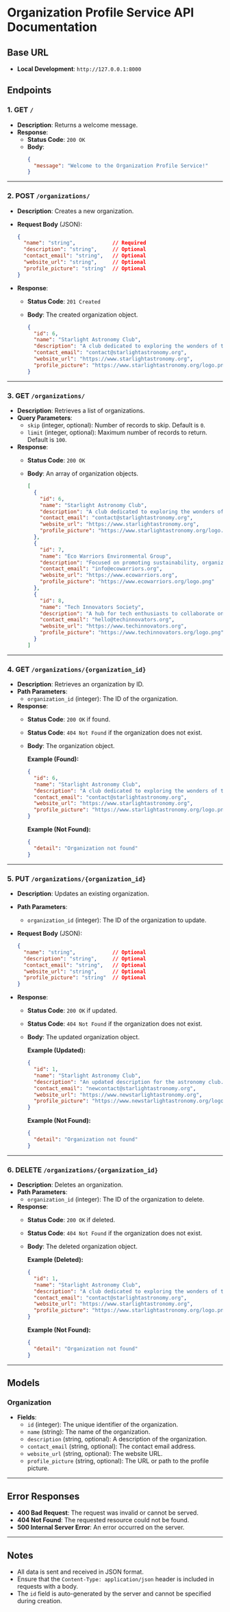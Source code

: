# Organization Profile Service API Documentation

## Base URL

- **Local Development**: `http://127.0.0.1:8000`

## Endpoints

### 1. GET `/`

- **Description**: Returns a welcome message.
- **Response**:
  - **Status Code**: `200 OK`
  - **Body**:
    ```json
    {
      "message": "Welcome to the Organization Profile Service!"
    }
    ```

---

### 2. POST `/organizations/`

- **Description**: Creates a new organization.
- **Request Body** (JSON):

  ```json
  {
    "name": "string",            // Required
    "description": "string",     // Optional
    "contact_email": "string",   // Optional
    "website_url": "string",     // Optional
    "profile_picture": "string"  // Optional
  }
  ```

- **Response**:
  - **Status Code**: `201 Created`
  - **Body**: The created organization object.

    ```json
    {
      "id": 6,
      "name": "Starlight Astronomy Club",
      "description": "A club dedicated to exploring the wonders of the night sky, organizing stargazing events, and educating members about astronomy.",
      "contact_email": "contact@starlightastronomy.org",
      "website_url": "https://www.starlightastronomy.org",
      "profile_picture": "https://www.starlightastronomy.org/logo.png"
    }
    ```

---

### 3. GET `/organizations/`

- **Description**: Retrieves a list of organizations.
- **Query Parameters**:
  - `skip` (integer, optional): Number of records to skip. Default is `0`.
  - `limit` (integer, optional): Maximum number of records to return. Default is `100`.
- **Response**:
  - **Status Code**: `200 OK`
  - **Body**: An array of organization objects.

    ```json
    [
      {
        "id": 6,
        "name": "Starlight Astronomy Club",
        "description": "A club dedicated to exploring the wonders of the night sky, organizing stargazing events, and educating members about astronomy.",
        "contact_email": "contact@starlightastronomy.org",
        "website_url": "https://www.starlightastronomy.org",
        "profile_picture": "https://www.starlightastronomy.org/logo.png"
      },
      {
        "id": 7,
        "name": "Eco Warriors Environmental Group",
        "description": "Focused on promoting sustainability, organizing clean-up drives, and advocating for environmental policies.",
        "contact_email": "info@ecowarriors.org",
        "website_url": "https://www.ecowarriors.org",
        "profile_picture": "https://www.ecowarriors.org/logo.png"
      },
      {
        "id": 8,
        "name": "Tech Innovators Society",
        "description": "A hub for tech enthusiasts to collaborate on projects, attend workshops, and stay updated with the latest in technology.",
        "contact_email": "hello@techinnovators.org",
        "website_url": "https://www.techinnovators.org",
        "profile_picture": "https://www.techinnovators.org/logo.png"
      }
    ]
    ```

---

### 4. GET `/organizations/{organization_id}`

- **Description**: Retrieves an organization by ID.
- **Path Parameters**:
  - `organization_id` (integer): The ID of the organization.
- **Response**:
  - **Status Code**: `200 OK` if found.
  - **Status Code**: `404 Not Found` if the organization does not exist.
  - **Body**: The organization object.

    **Example (Found):**

    ```json
    {
      "id": 6,
      "name": "Starlight Astronomy Club",
      "description": "A club dedicated to exploring the wonders of the night sky, organizing stargazing events, and educating members about astronomy.",
      "contact_email": "contact@starlightastronomy.org",
      "website_url": "https://www.starlightastronomy.org",
      "profile_picture": "https://www.starlightastronomy.org/logo.png"
    }
    ```

    **Example (Not Found):**

    ```json
    {
      "detail": "Organization not found"
    }
    ```

---

### 5. PUT `/organizations/{organization_id}`

- **Description**: Updates an existing organization.
- **Path Parameters**:
  - `organization_id` (integer): The ID of the organization to update.
- **Request Body** (JSON):

  ```json
  {
    "name": "string",            // Optional
    "description": "string",     // Optional
    "contact_email": "string",   // Optional
    "website_url": "string",     // Optional
    "profile_picture": "string"  // Optional
  }
  ```

- **Response**:
  - **Status Code**: `200 OK` if updated.
  - **Status Code**: `404 Not Found` if the organization does not exist.
  - **Body**: The updated organization object.

    **Example (Updated):**

    ```json
    {
      "id": 1,
      "name": "Starlight Astronomy Club",
      "description": "An updated description for the astronomy club.",
      "contact_email": "newcontact@starlightastronomy.org",
      "website_url": "https://www.newstarlightastronomy.org",
      "profile_picture": "https://www.newstarlightastronomy.org/logo.png"
    }
    ```

    **Example (Not Found):**

    ```json
    {
      "detail": "Organization not found"
    }
    ```

---

### 6. DELETE `/organizations/{organization_id}`

- **Description**: Deletes an organization.
- **Path Parameters**:
  - `organization_id` (integer): The ID of the organization to delete.
- **Response**:
  - **Status Code**: `200 OK` if deleted.
  - **Status Code**: `404 Not Found` if the organization does not exist.
  - **Body**: The deleted organization object.

    **Example (Deleted):**

    ```json
    {
      "id": 1,
      "name": "Starlight Astronomy Club",
      "description": "A club dedicated to exploring the wonders of the night sky, organizing stargazing events, and educating members about astronomy.",
      "contact_email": "contact@starlightastronomy.org",
      "website_url": "https://www.starlightastronomy.org",
      "profile_picture": "https://www.starlightastronomy.org/logo.png"
    }
    ```

    **Example (Not Found):**

    ```json
    {
      "detail": "Organization not found"
    }
    ```

---

## Models

### Organization

- **Fields**:
  - `id` (integer): The unique identifier of the organization.
  - `name` (string): The name of the organization.
  - `description` (string, optional): A description of the organization.
  - `contact_email` (string, optional): The contact email address.
  - `website_url` (string, optional): The website URL.
  - `profile_picture` (string, optional): The URL or path to the profile picture.

---

## Error Responses

- **400 Bad Request**: The request was invalid or cannot be served.
- **404 Not Found**: The requested resource could not be found.
- **500 Internal Server Error**: An error occurred on the server.

---

## Notes

- All data is sent and received in JSON format.
- Ensure that the `Content-Type: application/json` header is included in requests with a body.
- The `id` field is auto-generated by the server and cannot be specified during creation.
